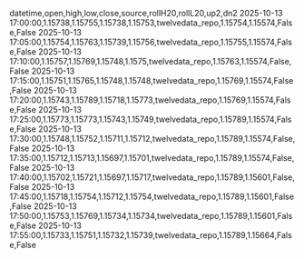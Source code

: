 datetime,open,high,low,close,source,rollH20,rollL20,up2,dn2
2025-10-13 17:00:00,1.15738,1.15755,1.15738,1.15753,twelvedata_repo,1.15754,1.15574,False,False
2025-10-13 17:05:00,1.15754,1.15763,1.15739,1.15756,twelvedata_repo,1.15755,1.15574,False,False
2025-10-13 17:10:00,1.15757,1.15769,1.15748,1.1575,twelvedata_repo,1.15763,1.15574,False,False
2025-10-13 17:15:00,1.15751,1.15765,1.15748,1.15748,twelvedata_repo,1.15769,1.15574,False,False
2025-10-13 17:20:00,1.15743,1.15789,1.15718,1.15773,twelvedata_repo,1.15769,1.15574,False,False
2025-10-13 17:25:00,1.15773,1.15773,1.15743,1.15749,twelvedata_repo,1.15789,1.15574,False,False
2025-10-13 17:30:00,1.15748,1.15752,1.15711,1.15712,twelvedata_repo,1.15789,1.15574,False,False
2025-10-13 17:35:00,1.15712,1.15713,1.15697,1.15701,twelvedata_repo,1.15789,1.15574,False,False
2025-10-13 17:40:00,1.15702,1.15721,1.15697,1.15717,twelvedata_repo,1.15789,1.15601,False,False
2025-10-13 17:45:00,1.15718,1.15754,1.15712,1.15754,twelvedata_repo,1.15789,1.15601,False,False
2025-10-13 17:50:00,1.15753,1.15769,1.15734,1.15734,twelvedata_repo,1.15789,1.15601,False,False
2025-10-13 17:55:00,1.15733,1.15751,1.15732,1.15739,twelvedata_repo,1.15789,1.15664,False,False

